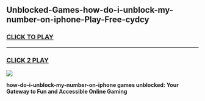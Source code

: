 
## Unblocked-Games-how-do-i-unblock-my-number-on-iphone-Play-Free-cydcy
<h3>
<a href="https://premium76.site?title=how-do-i-unblock-my-number-on-iphone&ref=10A">CLICK TO PLAY</a></h3>
<hr>

<h3>
<a href="https://premium76.site?title=how-do-i-unblock-my-number-on-iphone&ref=10A">CLICK 2 PLAY</a>
  
</h3>

<a href="https://premium76.site?title=how-do-i-unblock-my-number-on-iphone&ref=10A"><img src="https://clearcache.store/games.png"></a>


**how-do-i-unblock-my-number-on-iphone games unblocked: Your Gateway to Fun and Accessible Online Gaming**
